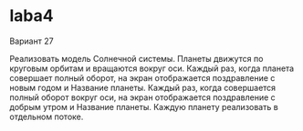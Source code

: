 # laba4
Вариант 27

Реализовать модель Солнечной системы. Планеты движутся по круговым орбитам и
вращаются вокруг оси. Каждый раз, когда планета совершает полный оборот, на экран
отображается поздравление с новым годом и Название планеты. Каждый раз, когда
совершается полный оборот вокруг оси, на экран отображается поздравление с добрым
утром и Название планеты. Каждую планету реализовать в отдельном потоке.
